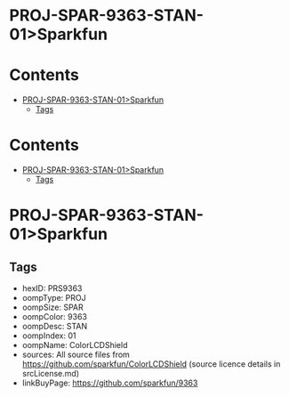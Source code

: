 
PROJ-SPAR-9363-STAN-01>Sparkfun
===============================

Contents
========

* [PROJ-SPAR-9363-STAN-01>Sparkfun](#proj-spar-9363-stan-01sparkfun)
	* [Tags](#tags)

Contents
========

* [PROJ-SPAR-9363-STAN-01>Sparkfun](#proj-spar-9363-stan-01sparkfun)
	* [Tags](#tags)

# PROJ-SPAR-9363-STAN-01>Sparkfun

## Tags

- hexID: PRS9363
- oompType: PROJ
- oompSize: SPAR
- oompColor: 9363
- oompDesc: STAN
- oompIndex: 01
- oompName: ColorLCDShield
- sources: All source files from https://github.com/sparkfun/ColorLCDShield (source licence details in srcLicense.md)
- linkBuyPage: https://github.com/sparkfun/9363
